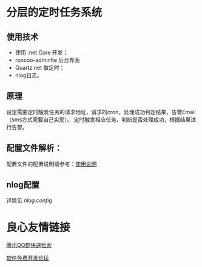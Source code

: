 # 分层的定时任务系统

## 使用技术
- 使用 .net Core 开发； 
- roncoo-adminlte 后台界面
- Quartz.net 做定时；
- nlog日志。

## 原理
设定需要定时触发任务的请求地址，请求的cron，处理成功判定结果，告警Email（sms方式需要自己实现）。
定时触发相应任务，判断是否处理成功，根据结果进行告警。

## 配置文件解析：
配置文件的配置说明请参考：[使用说明](http://git.oschina.net/9527y/LayersTimerTask/wikis/%E4%BD%BF%E7%94%A8%E8%AF%B4%E6%98%8E)

## nlog配置
详情见 _nlog.config_ 







 # 良心友情链接

[腾讯QQ群快速检索](http://u.720life.cn/s/8cf73f7c)

[软件免费开发论坛](http://u.720life.cn/s/bbb01dc0)